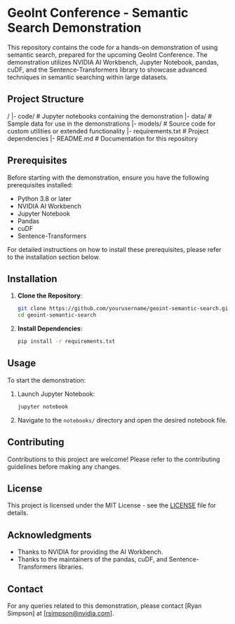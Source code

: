 # GeoInt Conference - Semantic Search Demonstration

This repository contains the code for a hands-on demonstration of using semantic search, prepared for the upcoming GeoInt Conference. The demonstration utilizes NVIDIA AI Workbench, Jupyter Notebook, pandas, cuDF, and the Sentence-Transformers library to showcase advanced techniques in semantic searching within large datasets.

## Project Structure
/
|- code/ # Jupyter notebooks containing the demonstration
|- data/ # Sample data for use in the demonstrations
|- models/ # Source code for custom utilities or extended functionality
|- requirements.txt # Project dependencies
|- README.md # Documentation for this repository

## Prerequisites

Before starting with the demonstration, ensure you have the following prerequisites installed:

- Python 3.8 or later
- NVIDIA AI Workbench
- Jupyter Notebook
- Pandas
- cuDF
- Sentence-Transformers

For detailed instructions on how to install these prerequisites, please refer to the installation section below.

## Installation

1. **Clone the Repository**:
    ```bash
    git clone https://github.com/yourusername/geoint-semantic-search.git
    cd geoint-semantic-search
    ```

2. **Install Dependencies**:
    ```bash
    pip install -r requirements.txt
    ```

## Usage

To start the demonstration:

1. Launch Jupyter Notebook:
    ```bash
    jupyter notebook
    ```

2. Navigate to the `notebooks/` directory and open the desired notebook file.

## Contributing

Contributions to this project are welcome! Please refer to the contributing guidelines before making any changes.

## License

This project is licensed under the MIT License - see the [LICENSE](LICENSE) file for details.

## Acknowledgments

- Thanks to NVIDIA for providing the AI Workbench.
- Thanks to the maintainers of the pandas, cuDF, and Sentence-Transformers libraries.

## Contact

For any queries related to this demonstration, please contact [Ryan Simpson] at [rsimpson@nvidia.com].
